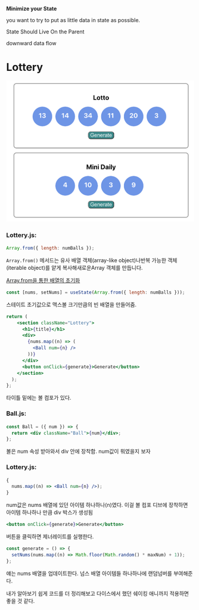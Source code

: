 **Minimize your State**

you want to try to put as little data in state as possible.

State Should Live On the Parent

downward data flow

# Lottery

![StatePattern,%20Lottery%204361cca07d4040aaa5fe95ece0fcbdd7/Untitled.png](StatePattern,%20Lottery%204361cca07d4040aaa5fe95ece0fcbdd7/Untitled.png)

### Lottery.js:

```jsx
Array.from({ length: numBalls });
```

`Array.from()` 메서드는 유사 배열 객체(array-like object)나반복 가능한 객체(iterable object)를 얕게 복사해새로운Array 객체를 만듭니다.

[Array.from을 통한 배열의 초기화](https://velog.io/@teihong93/Array.from%EC%9D%84-%ED%86%B5%ED%95%9C-%EB%B0%B0%EC%97%B4%EC%9D%98-%EC%B4%88%EA%B8%B0%ED%99%94)

```jsx
const [nums, setNums] = useState(Array.from({ length: numBalls }));
```

스테이트 초기값으로 맥스볼 크기만큼의 빈 배열을 만들어줌.

```jsx
return (
    <section className="Lottery">
      <h1>{title}</h1>
      <div>
        {nums.map((n) => (
          <Ball num={n} />
        ))}
      </div>
      <button onClick={generate}>Generate</button>
    </section>
  );
};
```

타이틀 밑에는 볼 컴포가 있다.

### Ball.js:

```jsx
const Ball = ({ num }) => {
  return <div className="Ball">{num}</div>;
};
```

볼은 num 속성 받아와서 div 안에 장착함. num값이 뭐였을지 보자

### Lottery.js:

```jsx
{
  nums.map((n) => <Ball num={n} />);
}
```

num값은 nums 배열에 있던 아이템 하나하나(n)였다. 이걸 볼 컴포 디브에 장착하면 아이템 하나하나 만큼 div 박스가 생성됨

```jsx
<button onClick={generate}>Generate</button>
```

버튼을 클릭하면 제너레이트를 실행한다.

```jsx
const generate = () => {
  setNums(nums.map((n) => Math.floor(Math.random() * maxNum) + 1));
};
```

얘는 nums 배열을 업데이트한다. 넘스 배열 아이템들 하나하나에 랜덤넘버를 부여해준다.

내가 알아보기 쉽게 코드를 더 정리해보고 다이스에서 했던 쉐이킹 애니까지 적용하면 좋을 것 같다.
